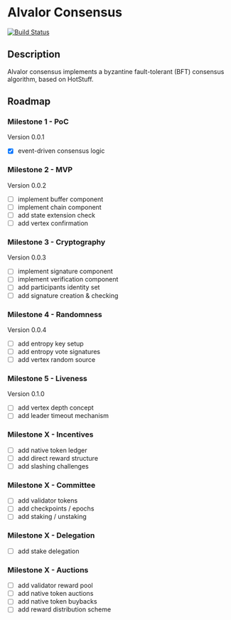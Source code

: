 # Alvalor Consensus

[![Build Status](https://travis-ci.com/alvalor/consensus.svg?token=Hm9YEiz4aAfKiFLFh2sr&branch=master)](https://travis-ci.com/alvalor/consensus)

## Description

Alvalor consensus implements a byzantine fault-tolerant (BFT) consensus algorithm, based on HotStuff.

## Roadmap

### Milestone 1 - PoC

Version 0.0.1

- [x] event-driven consensus logic

### Milestone 2 - MVP

Version 0.0.2

- [ ] implement buffer component
- [ ] implement chain component
- [ ] add state extension check
- [ ] add vertex confirmation

### Milestone 3 - Cryptography

Version 0.0.3

- [ ] implement signature component
- [ ] implement verification component
- [ ] add participants identity set
- [ ] add signature creation & checking

### Milestone 4 - Randomness

Version 0.0.4

- [ ] add entropy key setup
- [ ] add entropy vote signatures
- [ ] add vertex random source

### Milestone 5 - Liveness

Version 0.1.0

- [ ] add vertex depth concept
- [ ] add leader timeout mechanism

### Milestone X - Incentives

- [ ] add native token ledger
- [ ] add direct reward structure
- [ ] add slashing challenges

### Milestone X - Committee

- [ ] add validator tokens
- [ ] add checkpoints / epochs
- [ ] add staking / unstaking

### Milestone X - Delegation

- [ ] add stake delegation

### Milestone X - Auctions

- [ ] add validator reward pool
- [ ] add native token auctions
- [ ] add native token buybacks
- [ ] add reward distribution scheme
